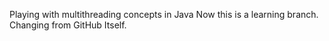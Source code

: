 Playing with multithreading concepts in Java
Now this is a learning branch.
Changing from GitHub Itself.
